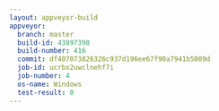 ```yaml
---
layout: appveyor-build
appveyor:
  branch: master
  build-id: 43897398
  build-number: 416
  commit: df407073826326c937d196ee67f90a7941b5009d
  job-id: ucrbx2uwclnehf7i
  job-number: 4
  os-name: Windows
  test-result: 0
---
```

